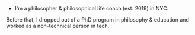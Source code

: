 - I'm a philosopher & philosophical life coach (est. 2019) in NYC. 

Before that, I dropped out of a PhD program in philosophy & education and worked as a non-technical person in tech. 


